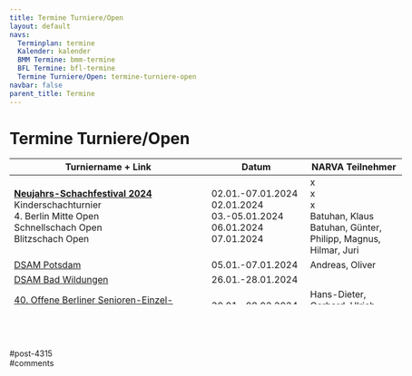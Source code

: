 ```yaml
---
title: Termine Turniere/Open 
layout: default
navs:
  Terminplan: termine
  Kalender: kalender
  BMM Termine: bmm-termine
  BFL Termine: bfl-termine
  Termine Turniere/Open: termine-turniere-open
navbar: false
parent_title: Termine
---
```

<div class="post-4315 page type-page status-publish hentry" id="post-4315">
<h1 class="entry-title">Termine Turniere/Open</h1>
<div class="entry-content">
<table class="clean swiss footable" style="height: 258px; width: 790px;">
<thead>
<tr style="height: 18px;">
<th style="width: 332px; height: 18px;">Turniername + Link</th>
<th style="width: 158px; height: 18px;">Datum</th>
<th nowrap="nowrap" style="width: 154px; height: 18px;">NARVA Teilnehmer</th>
</tr>
</thead>
<tbody>
<tr style="height: 24px;">
<td><strong><a href="https://neujahr.berlinschach.de/" rel="noopener" target="_blank">Neujahrs-Schachfestival 2024</a></strong><br/>
Kinderschachturnier<br/>
4. Berlin Mitte Open<br/>
Schnellschach Open<br/>
Blitzschach Open</td>
<td>02.01.-07.01.2024<br/>
02.01.2024<br/>
03.-05.01.2024<br/>
06.01.2024<br/>
07.01.2024</td>
<td>x<br/>
x<br/>
x<br/>
Batuhan, Klaus<br/>
Batuhan, Günter, Philipp, Magnus, Hilmar, Juri</td>
</tr>
<tr style="height: 24px;">
<td><a href="https://www.dsam-cup.de/" rel="noopener" target="_blank">DSAM Potsdam</a></td>
<td>05.01.-07.01.2024</td>
<td>Andreas, Oliver</td>
</tr>
<tr style="height: 24px;">
<td><a href="https://www.dsam-cup.de/" rel="noopener" target="_blank">DSAM Bad Wildungen</a></td>
<td>26.01.-28.01.2024</td>
<td></td>
</tr>
<tr style="height: 24px;">
<td><a href="https://www.berlinerschachverband.de/entry/40-obsenem-vom-30-01-bis-08-02-2024.html" rel="noopener" target="_blank">40. Offene Berliner Senioren-Einzel-Meisterschaft</a></td>
<td>30.01.-08.02.2024</td>
<td>Hans-Dieter, Gerhard, Ulrich, Ekkehard</td>
</tr>
<tr style="height: 24px;">
<td><a href="https://www.dsam-cup.de/" rel="noopener" target="_blank">DSAM Stuttgart</a></td>
<td>09.02.-11.02.2024</td>
<td>Lukas</td>
</tr>
<tr style="height: 24px;">
<td><a href="https://www.dsam-cup.de/" rel="noopener" target="_blank">DSAM Magdeburg</a></td>
<td>01.03.-03.03.2024</td>
<td>Jonatan, Lukas</td>
</tr>
<tr style="height: 24px;">
<td><a href="https://www.dsam-cup.de/" rel="noopener" target="_blank">DSAM Darmstadt</a></td>
<td>19.04.-21.04.2024</td>
<td></td>
</tr>
<tr style="height: 24px;">
<td><a href="https://www.dsam-cup.de/" rel="noopener" target="_blank">DSAM Travemünde</a></td>
<td>24.05.-26.05.2024</td>
<td>Rudolf, Thomas ??</td>
</tr>
</tbody>
</table>
<p> </p>
<p> </p>
</div><!-- .entry-content -->
</div> #post-4315 
<div id="comments">
</div> #comments 
